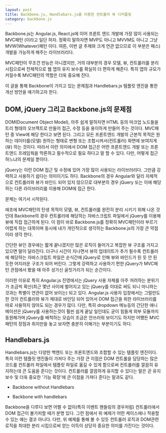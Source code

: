 ```yaml
---
layout: post
title: Backbone.js, Handlebars.js를 이용한 컨트롤러 뷰 디커플링
category: backbone.js
---
```


Backbone.js는 Angular.js, React.js에 이어 프론트 엔드 개발에 가장 많이 사용되는 MVC패턴 (이라고 일단 하자. 정확히 말하자면 MVP도 아니고 MVVM도 아니고 그냥 MVW(Whatever)패턴 이다. 여튼, 이번 글 주제와 크게 연관 없으므로 이 부분은 패스) 개발을 가능하게 해주는 라이브러리다.

MVC패턴이 무조건 만능은 아니겠지만, 거의 대부분의 경우 모델, 뷰, 컨트롤러를 분리 시킴으로써 전체적으로 웹 앱의 유지 보수를 확실히 더 편하게 해준다. 특히 앱의 규모가 커질수록 MVC패턴의 역할은 더욱 중요해 진다.

이 글을 통해 Backbone이 가지고 있는 문제점과 Handlebars.js 템플릿 엔진을 통한 개선 방안을 얘기하고자 한다.

## DOM, jQuery 그리고 Backbone.js의 문제점
DOM(Document Object Model), 아주 쉽게 말하자면 HTML 등의 마크업 노드들을 트리 형태의 오브젝트로 만들어 접근, 수정 등을 용이하게 만들어 주는 것이다. MVC패턴 중 View에 해당 한다고 보면 된다. 그리고 모든 프론트엔드 개발의 근본적 목적은 원하는 데이터를(모델) 원하는 형태로 변형 또는 조합시켜서(컨트롤러) 화면에 보여지게(뷰) 하는 것이다. 따라서 이런 의미에서 DOM 접근은 어떤 프론트앤드 개발 또는 프론트앤드 프레임웍을 막론하고 필수적으로 필요 하다고 말 할 수 있다.
다만, 어떻게 접근하느냐의 문제일 뿐이다.

jQuery는 이런 DOM 접근 및 수정에 있어 가장 많이 사용되는 라이브러리다. 그만큼 강력하고 사용하기 쉽다는 의미이기도 하다. Backbone의 경우 Angular와 달리 자체적으로 컨트롤러와 뷰가 바인드 되어 있지 않으므로 대부분의 경우 jQuery 또는 이에 해당하는 다른 라이브러리를 이용해 DOM에 접근 한다.

문제는 여기서 시작된다.

애초에 MVC패턴의 탄생 목적이 모델, 뷰, 컨트롤러를 완전히 분리 시키기 위해 나온 것인데 Backbone의 경우 컨트롤러에 해당하는 자바스크립트 파일에서 jQuery를 이용해 뷰에 직접 접근하게 된다. 이 점이 바로 Backbone.js를 정확히 MVC패턴이라 부르기 어렵게 하는 대목이며 동시에 내가 개인적으로 생각하는 Backbone.js의 가장 큰 약점이라 생각 한다.

간단한 뷰인 경우에는 짧게 끝나겠지만 많은 로직이 들어가고 복잡한 뷰 구조를 가지고 있으면 말이 달라진다. 더구나 시간이 지나면서 뷰의 업데이트가 추가 될수록 컨트롤러에 해당하는 자바스크립트 파일은 순식간에 jQuery로 인해 뷰와 바인드가 된 듯 안 된 듯한 어지러운 구조가 되어 버린다. 그렇게 강력하고 사용하기 편한 jQuery가 MVC패턴 관점에서 봤을 때 아주 성가신 골칫거리가 되는 순간이다.

이러한 이유로 특히 Angular.js 진영에서는 jQuery 사용 자체를 아주 꺼려하는 분위기가 조금씩 확산(최근 몇년 사이에 벌어지고 있는 jQuery를 이대로 써도 되니 마니하는 것과는 특별이 연관이 없어 보이는) 되고 있다. Angular.js 사용자 입장에서는 그럴만도 한 것이 컨트롤러와 뷰가 제대로 바인딩 되어 있어서 DOM 접근을 위한 라이브러리를 따로 사용하지 않아도 되는 경우가 많다. 다만, 특히 dropdown 메뉴등의 간단한 애니메이션은 jQuery를 사용하는것이 훨씬 쉽게 끝날 일인데도 굳이 힘들게 외부 모듈까지 동원해가며 jQuery를 배척하는 모습이 조금은 안쓰러워 보이기도 하지만 어쨌든 MVC 패턴의 장점과 취지만을 놓고 보자면 충분히 이해가는 부분이기도 하다.

## Handlebars.js
Handlebars.js는 다양한 백엔드 또는 프론트엔드와 조합할 수 있는 템플릿 엔진이다. 특히 이런 템플릿 엔진들이 가져다 주는 가장 큰 이점은 DOM 컨트롤을 담당하는 많은 코드를 컨트롤러 파일에서 템플릿 파일로 옮길 수 있게 함으로써 컨트롤러를 깔끔히 유지하는데 큰 도움을 준다는 것이다. 컨트롤러를 깔끔하게 유지할 수 있다는 말은 곧 유지 보수 및 더욱 중요한 '기능 확장'에 큰 이점을 가져다 준다는 말과도 같다.

* Backbone without Handlebars


* Backbone with handlebars

Backbone을 다루다 보면 어쩔 수 없이(특히 이벤트 핸들링의 경우처럼) 컨트롤러에서 DOM 접근이 불가피할 때가 분명 있다. 그런 점에서 위 예제가 어떤 케이스에나 적용할 수 있는 예는 결코 아니다. 다만, 위 예제를 통해 볼 수 있듯 컨트롤러 로직과 DOM관련 로직을 최대한 분리 시킴으로써 얻는 이득이 상당히 중요한 의미를 가진다는 것이다.
